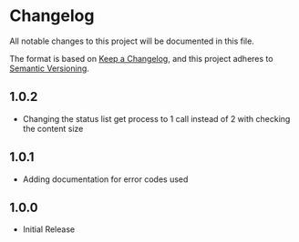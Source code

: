 # Changelog

All notable changes to this project will be documented in this file.

The format is based on [Keep a Changelog](https://keepachangelog.com/en/1.1.0/),
and this project adheres to [Semantic Versioning](https://semver.org/spec/v2.0.0.html).

## 1.0.2

- Changing the status list get process to 1 call instead of 2 with checking the content size
   
## 1.0.1

- Adding documentation for error codes used

## 1.0.0

- Initial Release
